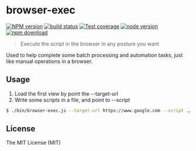 # browser-exec

[![NPM version][npm-image]][npm-url]
[![build status][travis-image]][travis-url]
[![Test coverage][coveralls-image]][coveralls-url]
[![node version][node-image]][node-url]
[![npm download][download-image]][download-url]

[npm-image]: https://img.shields.io/npm/v/browser-exec.svg?style=flat-square
[npm-url]: https://npmjs.org/package/browser-exec
[travis-image]: https://img.shields.io/travis/xudafeng/browser-exec.svg?style=flat-square
[travis-url]: https://travis-ci.org/xudafeng/browser-exec
[coveralls-image]: https://img.shields.io/coveralls/xudafeng/browser-exec.svg?style=flat-square
[coveralls-url]: https://coveralls.io/r/xudafeng/browser-exec?branch=master
[node-image]: https://img.shields.io/badge/node.js-%3E=_8-green.svg?style=flat-square
[node-url]: http://nodejs.org/download/
[download-image]: https://img.shields.io/npm/dm/browser-exec.svg?style=flat-square
[download-url]: https://npmjs.org/package/browser-exec

> Execute the script in the browser in any posture you want

Used to help complete some batch processing and automation tasks, just like manual operations in a browser.

## Usage

1. Load the first view by point the --target-url
2. Write some scripts in a file, and point to --script

```bash
$ ./bin/browser-exec.js --target-url https://www.google.com --script ./sample.js
```

## License

The MIT License (MIT)
